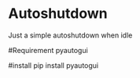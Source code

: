 # Autoshutdown
Just a simple autoshutdown when idle

#Requirement
pyautogui

#install 
pip install pyautogui
